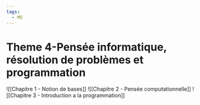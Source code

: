 ```yaml
---
tags:
  - MO
---
```

# Theme 4-Pensée informatique, résolution de problèmes et programmation
![[Chapitre 1 - Notion de bases]]
![[Chapitre 2 - Pensée computationnelle]]
![[Chapitre 3 - Introduction a la programmation]]